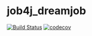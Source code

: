 # job4j_dreamjob
[![Build Status](https://travis-ci.org/BaceH/job4j_dreamjob.svg?branch=main)](https://travis-ci.org/BaceH/job4j_dreamjob)
[![codecov](https://codecov.io/gh/BaceH/job4j_dreamjob/branch/main/graph/badge.svg)](https://codecov.io/gh/BaceH/job4j_dreamjob)
